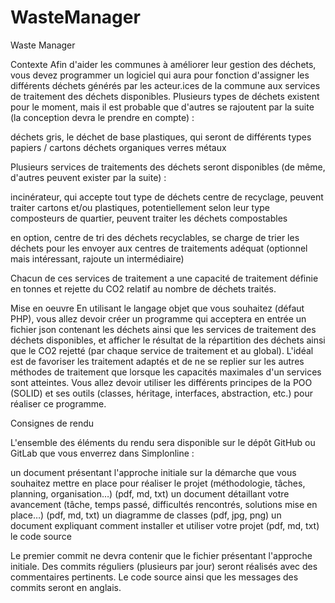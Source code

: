# WasteManager


Waste Manager

Contexte
Afin d'aider les communes à améliorer leur gestion des déchets, vous devez programmer un logiciel qui aura pour fonction d'assigner les différents déchets générés par les acteur.ices de la commune aux services de traitement des déchets disponibles.
Plusieurs types de déchets existent pour le moment, mais il est probable que d'autres se rajoutent par la suite (la conception devra le prendre en compte) :

déchets gris, le déchet de base
plastiques, qui seront de différents types
papiers / cartons
déchets organiques
verres
métaux

Plusieurs services de traitements des déchets seront disponibles (de même, d'autres peuvent exister par la suite) :

incinérateur, qui accepte tout type de déchets
centre de recyclage, peuvent traiter cartons et/ou plastiques, potentiellement selon leur type
composteurs de quartier, peuvent traiter les déchets compostables

en option, centre de tri des déchets recyclables, se charge de trier les déchets pour les envoyer aux centres de traitements adéquat (optionnel mais intéressant, rajoute un intermédiaire)

Chacun de ces services de traitement a une capacité de traitement définie en tonnes et rejette du CO2 relatif au nombre de déchets traités.

Mise en oeuvre
En utilisant le langage objet que vous souhaitez (défaut PHP), vous allez devoir créer un programme qui acceptera en entrée un fichier json contenant les déchets ainsi que les services de traitement des déchets disponibles, et afficher le résultat de la répartition des déchets ainsi que le CO2 rejetté (par chaque service de traitement et au global).
L'idéal est de favoriser les traitement adaptés et de ne se replier sur les autres méthodes de traitement que lorsque les capacités maximales d'un services sont atteintes.
Vous allez devoir utiliser les différents principes de la POO (SOLID) et ses outils (classes, héritage, interfaces, abstraction, etc.) pour réaliser ce programme.

Consignes de rendu

L'ensemble des éléments du rendu sera disponible sur le dépôt GitHub ou GitLab que vous enverrez dans Simplonline :

un document présentant l'approche initiale sur la démarche que vous souhaitez mettre en place pour réaliser le projet (méthodologie, tâches, planning, organisation…) (pdf, md, txt)
un document détaillant votre avancement (tâche, temps passé, difficultés rencontrés, solutions mise en place…) (pdf, md, txt)
un diagramme de classes (pdf, jpg, png)
un document expliquant comment installer et utiliser votre projet (pdf, md, txt)
le code source


Le premier commit ne devra contenir que le fichier présentant l'approche initiale.
Des commits réguliers (plusieurs par jour) seront réalisés avec des commentaires pertinents.
Le code source ainsi que les messages des commits seront en anglais.
